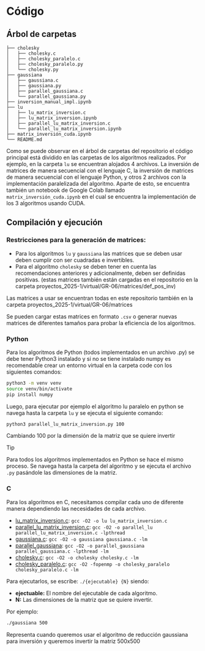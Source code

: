 # Código

## Árbol de carpetas

```text
├── cholesky
│   ├── cholesky.c
│   ├── cholesky_paralelo.c
│   ├── cholesky_paralelo.py
│   └── cholesky.py
├── gaussiana
│   ├── gaussiana.c
│   ├── gaussiana.py
│   ├── parallel_gaussiana.c
│   └── parallel_gaussiana.py
├── inversion_manual_impl.ipynb
├── lu
│   ├── lu_matrix_inversion.c
│   ├── lu_matrix_inversion.ipynb
│   ├── parallel_lu_matrix_inversion.c
│   └── parallel_lu_matrix_inversion.ipynb
├── matrix_inversión_cuda.ipynb
└── README.md
```


Como se puede observar en el árbol de carpetas del repositorio el código principal está dividido en las carpetas de los algoritmos realizados. Por ejemplo, en la carpeta `lu` se encuentran alojados 4 archivos. La inversión de matrices de manera secuencial con el lenguaje C, la inversión de matrices de manera secuencial con el lenguaje Python, y otros 2 archivos con la implementación paralelizada del algoritmo. 
Aparte de esto, se encuentra también un notebook de Google Colab llamado `matrix_inversión_cuda.ipynb` en el cual se encuentra la implementación de los 3 algoritmos usando CUDA. 

## Compilación y ejecución

### Restricciones para la generación de matrices:
- Para los algoritmos `lu` y `gaussiana` las matrices que se deben usar deben cumplir con ser cuadradas e invertibles.
- Para el algoritmo `cholesky` se deben tener en cuenta las recomendaciones anteriores y adicionalmente, deben ser definidas positivas. (estas matrices también están cargadas en el repositorio en la carpeta proyectos_2025-1/virtual/GR-06/matrices/def_pos_inv)

Las matrices a usar se encuentran todas en este repositorio también en la carpeta proyectos_2025-1/virtual/GR-06/matrices

Se pueden cargar estas matrices en formato `.csv` o generar nuevas matrices de diferentes tamaños para probar la eficiencia de los algoritmos. 

### Python
Para los algoritmos de Python (todos implementados en un archivo .py) se debe tener Python3 instalado y si no se tiene instalado numpy es recomendable crear un entorno virtual en la carpeta code con los siguientes comandos:

```bash
python3 -m venv venv
source venv/bin/activate
pip install numpy
```

Luego, para ejecutar por ejemplo el algoritmo lu paralelo en python se navega hasta la carpeta `lu` y se ejecuta el siguiente comando:
```bash
python3 parallel_lu_matrix_inversion.py 100
```

Cambiando 100 por la dimensión de la matriz que se quiere invertir

> [!TIP]
> Para todos los algoritmos implementados en Python se hace el mismo proceso. Se navega hasta la carpeta del algoritmo y se ejecuta el archivo `.py` pasándole las dimensiones de la matriz.

### C
Para los algoritmos en C, necesitamos compilar cada uno de diferente manera dependiendo las necesidades de cada archivo.

- [lu_matrix_inversion.c](lu/lu_matrix_inversion.c): `gcc -O2 -o lu lu_matrix_inversion.c`
- [parallel_lu_matrix_inversion.c](lu/parallel_lu_matrix_inversion.c): `gcc -O2 -o parallel_lu parallel_lu_matrix_inversion.c -lpthread`
- [gaussiana.c](gaussiana/gaussiana.c): `gcc -O2 -o gaussiana gaussiana.c -lm`
- [parallel_gaussiana](gaussiana/parallel_gaussiana.c): `gcc -O2 -o parallel_gaussiana parallel_gaussiana.c -lpthread -lm`
- [cholesky.c](cholesky/cholesky.c): `gcc -O2 -o cholesky cholesky.c -lm`
- [cholesky_paralelo.c](cholesky/cholesky_paralelo.c): `gcc -O2 -fopenmp -o cholesky_paralelo cholesky_paralelo.c -lm`

Para ejecutarlos, se escribe: `./{ejecutable} {N}` siendo:

- **ejectuable:** El nombre del ejecutable de cada algoritmo.
- **N:** Las dimensiones de la matriz que se quiere invertir. 

Por ejemplo:
```bash
./gaussiana 500
```

Representa cuando queremos usar el algoritmo de reducción gaussiana para inversión y queremos invertir la matriz 500x500

